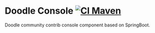# Doodle Console [![CI Maven](https://github.com/org-doodle/doodle-console/actions/workflows/ci-maven.yml/badge.svg)](https://github.com/org-doodle/doodle-console/actions/workflows/ci-maven.yml)
Doodle community contrib console component based on SpringBoot.

